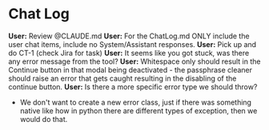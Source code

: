 # Chat Log

**User:** Review @CLAUDE.md
**User:** For the ChatLog.md ONLY include the user chat items, include no System/Assistant responses.
**User:** Pick up and do CT-1 (check Jira for task)
**User:** It seems like you got stuck, was there any error message from the tool?
**User:** Whitespace only should result in the Continue button in that modal being deactivated - the passphrase cleaner should raise an error that gets caught resulting in the disabling of the continue button.
**User:** Is there a more specific error type we should throw?
* We don't want to create a new error class, just if there was something native like how in python there are different types of exception, then we would do that.